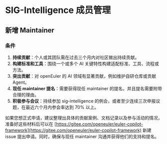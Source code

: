 # SIG-Intelligence 成员管理

## 新增 Maintainer

### 条件

1. **持续贡献**：个人或其团队需在过去三个月内对社区做出持续贡献。
2. **构建标准和工具**：围绕一个或多个 AI 关键特性构建适配标准、工具、流程或方法。
3. **突出贡献**：对 openEuler 的 AI 领域有显著贡献，例如维护自研仓库或贡献 Agent。
4. **现任 maintainer 提名**：需要获得现任 maintainer 的提名，并且提名需要附带合理的理由。
5. **积极参与会议**：持续参加 sig-intelligence 的例会，或者至少连续三次申报议题，在最近六个月内参会率达到 70% 以上。

如果您想正式申请，建议整理出具体的贡献案例、文档记录以及参与活动的情况，准备好这些材料后可以在 [https://gitee.com/openeuler/euler-copilot-framework](https://gitee.com/openeuler/euler-copilot-framework) 新建 issue 提出申请。同时，确保与现任 maintainer 沟通并获得他们的支持和提名。